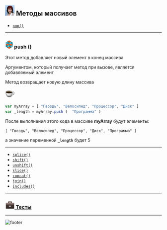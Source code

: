 [footer]: https://github.com/garevna/js-course/raw/master/images/a-level-ico.png?raw=true
[me30]: https://raw.githubusercontent.com/garevna/a-level-js-lessons/master/ico/myPhoto-30.png "Ⓒ Irina Fylyppova ( garevna ) 2019"
[ico20]: https://raw.githubusercontent.com/garevna/a-level-js-lessons/master/ico/a-level-20.png
[ico25]: https://raw.githubusercontent.com/garevna/a-level-js-lessons/master/ico/a-level-25.png
[hw-30]: https://raw.githubusercontent.com/garevna/a-level-js-lessons/master/ico/briefcase-30.png
[cap-30]: https://raw.githubusercontent.com/garevna/a-level-js-lessons/master/ico/coffee-30.png
[warn-25]: https://raw.githubusercontent.com/garevna/a-level-js-lessons/master/ico/warning-25.png
[link-25]: https://raw.githubusercontent.com/garevna/a-level-js-lessons/master/ico/link-25.png
[err-20]: https://raw.githubusercontent.com/garevna/a-level-js-lessons/master/ico/no_entry-20.png
[err-25]: https://raw.githubusercontent.com/garevna/a-level-js-lessons/master/ico/no_entry-25.png
[err-30]: https://raw.githubusercontent.com/garevna/a-level-js-lessons/master/ico/no_entry-30.png

## ![me30] Методы массивов

* [`pop()`](Array-methods-pop.md)

____________________________________________________________________________

### ![ico25] push ()

Этот метод добавляет новый элемент в конец массива

Аргументом, который получает метод при вызове, является добавляемый элемент

Метод возвращает новую длину массива

![cap-30]

```javascript
var myArray = [ "Гвоздь", "Велосипед", "Процессор", "Диск" ]
var _length = myArray.push (  "Программа" )
```

После выполнения этого кода в массиве **myArray** будут элементы:

```
[ "Гвоздь", "Велосипед", "Процессор", "Диск", "Программа" ]
```

а значение переменной   **`_length`**   будет     5

____________________________________________________________________________

* [`splice()`](Array-methods-splice.md)
* [`shift()`](Array-methods-shift.md)
* [`unshift()`](Array-methods-unshift.md)
* [`slice()`](Array-methods-slice.md)
* [`concat()`](Array-methods-concat.md)
* [`join()`](Array-methods-join.md)
* [`includes()`](Array-methods-includes.md)

______________________________________________________________________________________________

### [![hw-30] Тесты](https://garevna.github.io/js-quiz/#arrayMethods)

_________________________________________________________________________

![footer]
